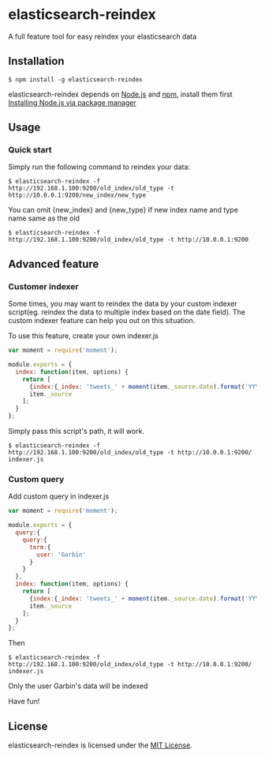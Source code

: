 elasticsearch-reindex
=====================

A full feature tool for easy reindex your elasticsearch data

Installation
-----------

```
$ npm install -g elasticsearch-reindex
```
elasticsearch-reindex depends on [Node.js](http://nodejs.org/) and [npm](http://npmjs.org/), install them first [Installing Node.js via package manager](https://github.com/joyent/node/wiki/Installing-Node.js-via-package-manager)

Usage
-------

### Quick start
Simply run the following command to reindex your data:
```
$ elasticsearch-reindex -f http://192.168.1.100:9200/old_index/old_type -t http://10.0.0.1:9200/new_index/new_type
```

You can omit {new_index} and {new_type} if new index name and type name same as the old
```
$ elasticsearch-reindex -f http://192.168.1.100:9200/old_index/old_type -t http://10.0.0.1:9200
```

Advanced feature
----------------

### Customer indexer
Some times, you may want to reindex the data by your custom indexer script(eg. reindex the data to multiple index based on the date field). The custom indexer feature can help you out on this situation.

To use this feature, create your own indexer.js
```js
var moment = require('moment');

module.exports = {
  index: function(item, options) {
    return [
      {index:{_index: 'tweets_' + moment(item._source.date).format('YYYYMM'), _type:options.type || item._type, _id: item._id}},
      item._source
    ];
  }
};
```

Simply pass this script's path, it will work.
```
$ elasticsearch-reindex -f http://192.168.1.100:9200/old_index/old_type -t http://10.0.0.1:9200/ indexer.js
```
### Custom query

Add custom query in indexer.js
```js
var moment = require('moment');

module.exports = {
  query:{
    query:{
      term:{
        user: 'Garbin'
      }
    }
  },
  index: function(item, options) {
    return [
      {index:{_index: 'tweets_' + moment(item._source.date).format('YYYYMM'), _type:options.type || item._type, _id: item._id}},
      item._source
    ];
  }
};
```

Then
```
$ elasticsearch-reindex -f http://192.168.1.100:9200/old_index/old_type -t http://10.0.0.1:9200/ indexer.js
```

Only the user Garbin's data will be indexed


Have fun!

## License

elasticsearch-reindex is licensed under the [MIT License](http://opensource.org/licenses/MIT).
